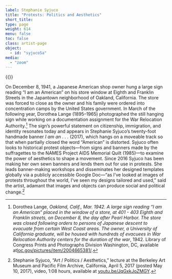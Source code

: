 ```yaml
---
label: Stephanie Syjuco
title: "Protests: Politics and Aesthetics"
short_title:
type: page
weight: 614
menu: false
toc: false
class: artist-page
object:
  - id: "syjuco5a"
media:
  - "zoom"
---
```

{{<q-figure id="syjuco5a">}}

On December 8, 1941, a Japanese American shop owner hung a large sign reading “I am an American” on his store window at Eighth and Franklin Streets in the Japantown neighborhood of Oakland, California. The store was forced to close as the owner and his family were ordered into concentration camps by the United States government. In March of the following year, Dorothea Lange (1895–1965) photographed the still hanging sign while working on a documentation assignment for the War Relocation Authority.[^1] The sign’s powerful statement on citizenship, immigration, and identity resonates today and appears in Stephanie Syjuco’s twenty-foot handmade banner *I am an . . .* (2017), which hangs on a moveable track so that when partially closed the word “American” is distorted. Syjuco often looks to historical protest objects—from signs and banners made by the suffragettes to the NAMES Project AIDS Memorial Quilt (1985)—to examine the power of aesthetics to shape a movement. Since 2016 Syjuco has been making her own sewn banners and lends them out for use in protests. She leads banner-making workshops and disseminates her designed templates globally via a publicly accessible Google Doc—“as I’ve looked at images of protests throughout the world, I’ve seen my designs tailored and used,” said the artist, adamant that images and objects can produce social and political change.[^2]

[^1]: Dorothea Lange, *Oakland, Calif., Mar. 1942. A large sign reading “I am an American” placed in the window of a store, at 401 - 403 Eighth and Franklin streets, on December 8, the day after Pearl Harbor. The store was closed following orders to persons of Japanese descent to evacuate from certain West Coast areas. The owner, a University of California graduate, will be housed with hundreds of evacuees in War Relocation Authority centers for the duration of the war*, 1942. Library of Congress Prints and Photographs Division Washington, DC, available at[loc.gov/pictures/item/2004665381/](https://www.loc.gov/pictures/item/2004665381/).

[^2]: Stephanie Syjuco, “Art / Politics / Aesthetics,” lecture at the Berkeley Art Museum and Pacific Film Archive, California, April 5, 2017 (posted May 10, 2017), video, 1:08 hours, available at [youtu.be/JqGxkJoZMGY](https://youtu.be/JqGxkJoZMGY).

